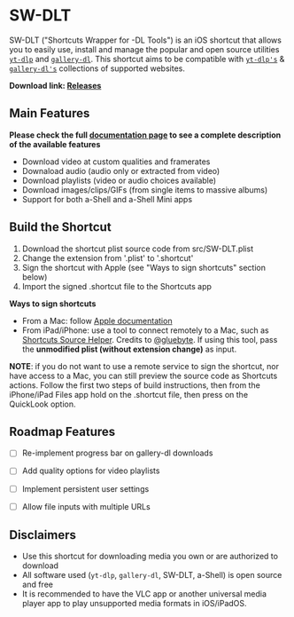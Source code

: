 # SW-DLT

SW-DLT ("Shortcuts Wrapper for -DL Tools") is an iOS shortcut that allows you to easily use, install and manage the popular and open source utilities [`yt-dlp`](https://github.com/yt-dlp/yt-dlp) and [`gallery-dl`](https://github.com/mikf/gallery-dl). This shortcut aims to be compatible with [`yt-dlp's`](https://github.com/yt-dlp/yt-dlp/blob/master/supportedsites.md) & [`gallery-dl's`](https://github.com/mikf/gallery-dl/blob/master/docs/supportedsites.rst) collections of supported websites.

**Download link: [Releases](https://github.com/net00-1/SW-DLT/releases)**

## Main Features
**Please check the full [documentation page](https://github.com/net00-1/SW-DLT/blob/master/Docs.md) to see a complete description of the available features**

- Download video at custom qualities and framerates
- Downaload audio (audio only or extracted from video)
- Download playlists (video or audio choices available)
- Download images/clips/GIFs (from single items to massive albums)
- Support for both a-Shell and a-Shell Mini apps

## Build the Shortcut
1. Download the shortcut plist source code from src/SW-DLT.plist
2. Change the extension from '.plist' to '.shortcut'
3. Sign the shortcut with Apple (see "Ways to sign shortcuts" section below)
4. Import the signed .shortcut file to the Shortcuts app

**Ways to sign shortcuts**
- From a Mac: follow [Apple documentation](https://support.apple.com/guide/shortcuts-mac/run-shortcuts-from-the-command-line-apd455c82f02/mac)
- From iPad/iPhone: use a tool to connect remotely to a Mac, such as [Shortcuts Source Helper](https://routinehub.co/shortcut/10060/). Credits to [@gluebyte](https://routinehub.co/user/gluebyte). If using this tool, pass the **unmodified plist (without extension change)** as input. 

**NOTE**: if you do not want to use a remote service to sign the shortcut, nor have access to a Mac, you can still preview the source code as Shortcuts actions. Follow the first two steps of build instructions, then from the iPhone/iPad Files app hold on the .shortcut file, then press on the QuickLook option.

## Roadmap Features

- [ ] Re-implement progress bar on gallery-dl downloads

- [ ] Add quality options for video playlists

- [ ] Implement persistent user settings

- [ ] Allow file inputs with multiple URLs

## Disclaimers
- Use this shortcut for downloading media you own or are authorized to download
- All software used (`yt-dlp`, `gallery-dl`, SW-DLT, a-Shell) is open source and free
- It is recommended to have the VLC app or another universal media player app to play unsupported media formats in iOS/iPadOS.
